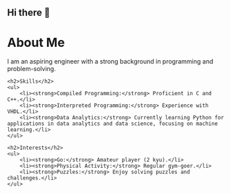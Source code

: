 ## Hi there 👋

<!--
**emrgon/emrgon** is a ✨ _special_ ✨ repository because its `README.md` (this file) appears on your GitHub profile.

Here are some ideas to get you started:

- 🔭 I’m currently working on ...
- 🌱 I’m currently learning ...
- 👯 I’m looking to collaborate on ...
- 🤔 I’m looking for help with ...
- 💬 Ask me about ...
- 📫 How to reach me: ...
- 😄 Pronouns: ...
- ⚡ Fun fact: ...
-->
<!DOCTYPE html>
<html lang="en">
<head>
    <meta charset="UTF-8">
    <meta name="viewport" content="width=device-width, initial-scale=1.0">
    <title>My GitHub Profile</title>
</head>
<body>
    <h1>About Me</h1>
    <p>I am an aspiring engineer with a strong background in programming and problem-solving.</p>

    <h2>Skills</h2>
    <ul>
        <li><strong>Compiled Programming:</strong> Proficient in C and C++.</li>
        <li><strong>Interpreted Programming:</strong> Experience with VHDL.</li>
        <li><strong>Data Analytics:</strong> Currently learning Python for applications in data analytics and data science, focusing on machine learning.</li>
    </ul>

    <h2>Interests</h2>
    <ul>
        <li><strong>Go:</strong> Amateur player (2 kyu).</li>
        <li><strong>Physical Activity:</strong> Regular gym-goer.</li>
        <li><strong>Puzzles:</strong> Enjoy solving puzzles and challenges.</li>
    </ul>
</body>
</html>
